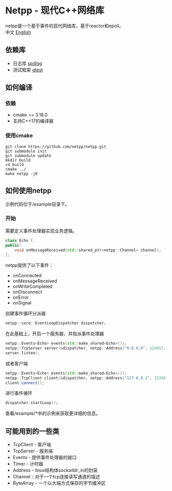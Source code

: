 # Netpp - 现代C++网络库
netpp是一个基于事件的现代网络库，基于reactor和epoll。  
中文 [English](https://github.com/netpp/netpp/blob/master/README.md)
## 依赖库
* 日志库 [spdlog](https://github.com/gabime/spdlog)
* 测试框架 [gtest](https://github.com/google/googletest)
## 如何编译
### 依赖
* cmake >= 3.18.0
* 支持C++17的编译器
### 使用cmake
```
git clone https://github.com/netpp/netpp.git
git submodule init
git submodule update
mkdir build
cd build
cmake ../
make netpp -j8
```
## 如何使用netpp
示例代码位于/example目录下。

### 开始
需要定义事件处理器实现业务逻辑。
```c++
class Echo {
public:
    void onMessageReceived(std::shared_ptr<netpp::Channel> channel);
};
```
netpp提供了以下事件：
* onConnected
* onMessageReceived
* onWriteCompleted
* onDisconnect
* onError
* onSignal

创建事件循环分派器
```c++
netpp::core::EventLoopDispatcher dispatcher;
```
在此基础上，开启一个服务器，并指派事件处理器
```c++
netpp::Events<Echo> events(std::make_shared<Echo>());
netpp::TcpServer server(&dispatcher, netpp::Address("0.0.0.0", 12345), std::move(events));
server.listen(;
```
或者客户端
```c++
netpp::Events<Echo> events(std::make_shared<Echo>());
netpp::TcpClient client(&dispatcher, netpp::Address("127.0.0.1", 12345), std::move(events));
client.connect();
```
进行事件循环
```c++
dispatcher.startLoop();
```
查看/example/*中的示例来获取更详细的信息。

## 可能用到的一些类
* TcpClient - 客户端
* TcpServer - 服务端
* Events - 提供事件处理器的接口
* Timer - 计时器
* Address - linux结构体sockaddr_in的封装
* Channel - 对于一个tcp连接读写通道的描述
* ByteArray - 一个以大端方式保存的字节缓冲区
